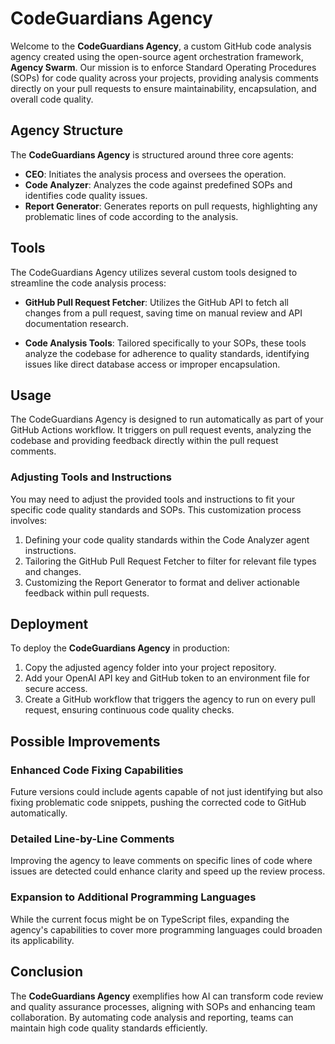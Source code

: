 # CodeGuardians Agency

Welcome to the **CodeGuardians Agency**, a custom GitHub code analysis agency created using the open-source agent orchestration framework, **Agency Swarm**. Our mission is to enforce Standard Operating Procedures (SOPs) for code quality across your projects, providing analysis comments directly on your pull requests to ensure maintainability, encapsulation, and overall code quality.

## Agency Structure

The **CodeGuardians Agency** is structured around three core agents:

- **CEO**: Initiates the analysis process and oversees the operation.
- **Code Analyzer**: Analyzes the code against predefined SOPs and identifies code quality issues.
- **Report Generator**: Generates reports on pull requests, highlighting any problematic lines of code according to the analysis.

## Tools

The CodeGuardians Agency utilizes several custom tools designed to streamline the code analysis process:

- **GitHub Pull Request Fetcher**: Utilizes the GitHub API to fetch all changes from a pull request, saving time on manual review and API documentation research.

- **Code Analysis Tools**: Tailored specifically to your SOPs, these tools analyze the codebase for adherence to quality standards, identifying issues like direct database access or improper encapsulation.

## Usage

The CodeGuardians Agency is designed to run automatically as part of your GitHub Actions workflow. It triggers on pull request events, analyzing the codebase and providing feedback directly within the pull request comments.

### Adjusting Tools and Instructions

You may need to adjust the provided tools and instructions to fit your specific code quality standards and SOPs. This customization process involves:

1. Defining your code quality standards within the Code Analyzer agent instructions.
2. Tailoring the GitHub Pull Request Fetcher to filter for relevant file types and changes.
3. Customizing the Report Generator to format and deliver actionable feedback within pull requests.

## Deployment

To deploy the **CodeGuardians Agency** in production:

1. Copy the adjusted agency folder into your project repository.
2. Add your OpenAI API key and GitHub token to an environment file for secure access.
3. Create a GitHub workflow that triggers the agency to run on every pull request, ensuring continuous code quality checks.

## Possible Improvements

### Enhanced Code Fixing Capabilities

Future versions could include agents capable of not just identifying but also fixing problematic code snippets, pushing the corrected code to GitHub automatically.

### Detailed Line-by-Line Comments

Improving the agency to leave comments on specific lines of code where issues are detected could enhance clarity and speed up the review process.

### Expansion to Additional Programming Languages

While the current focus might be on TypeScript files, expanding the agency's capabilities to cover more programming languages could broaden its applicability.

## Conclusion

The **CodeGuardians Agency** exemplifies how AI can transform code review and quality assurance processes, aligning with SOPs and enhancing team collaboration. By automating code analysis and reporting, teams can maintain high code quality standards efficiently.